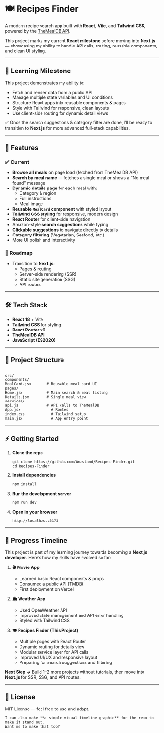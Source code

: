 # 🍽️ Recipes Finder

A modern recipe search app built with **React**, **Vite**, and **Tailwind CSS**, powered by the [TheMealDB API](https://www.themealdb.com/api.php).

This project marks my current **React milestone** before moving into **Next.js** — showcasing my ability to handle API calls, routing, reusable components, and clean UI styling.
___
## 🧭 Learning Milestone

This project demonstrates my ability to:

* Fetch and render data from a public API
* Manage multiple state variables and UI conditions
* Structure React apps into reusable components & pages
* Style with Tailwind for responsive, clean layouts
* Use client-side routing for dynamic detail views

✅ Once the search suggestions & category filter are done, I’ll be ready to transition to **Next.js** for more advanced full-stack capabilities.

---

## 🚀 Features

### ✅ Current
- **Browse all meals** on page load (fetched from TheMealDB API)
- **Search by meal name** — fetches a single meal or shows a “No meal found” message
- **Dynamic details page** for each meal with:
  - Category & region
  - Full instructions
  - Meal image
- **Reusable `MealCard` component** with styled layout
- **Tailwind CSS styling** for responsive, modern design
- **React Router** for client-side navigation
- Amazon-style **search suggestions** while typing
- **Clickable suggestions** to navigate directly to details
- **Category filtering** (Vegetarian, Seafood, etc.)
- More UI polish and interactivity

### 📍 Roadmap
- Transition to **Next.js**:
  - Pages & routing
  - Server-side rendering (SSR)
  - Static site generation (SSG)
  - API routes

---

## 🛠️ Tech Stack

- **React 18** + Vite
- **Tailwind CSS** for styling
- **React Router v6**
- **TheMealDB API**
- **JavaScript (ES2020)**

---

## 📂 Project Structure

```

src/
components/
MealCard.jsx       # Reusable meal card UI
pages/
Home.jsx           # Main search & meal listing
Details.jsx        # Single meal view
services/
api.js             # API calls to TheMealDB
App.jsx              # Routes
index.css            # Tailwind setup
main.jsx             # App entry point

````

---

## ⚡ Getting Started

1. **Clone the repo**
   ```
   git clone https://github.com/Anastand/Recipes-Finder.git
   cd Recipes-Finder
    ```
2. **Install dependencies**

   ```bash
   npm install
   ```

3. **Run the development server**

   ```bash
   npm run dev
   ```

4. **Open in your browser**

   ```
   http://localhost:5173
   ```

---

## 📅 Progress Timeline

This project is part of my learning journey towards becoming a **Next.js developer**.
Here’s how my skills have evolved so far:

1. **🎬 Movie App**

   * Learned basic React components & props
   * Consumed a public API (TMDB)
   * First deployment on Vercel

2. **🌦️ Weather App**

   * Used OpenWeather API
   * Improved state management and API error handling
   * Styled with Tailwind CSS

3. **🍽️ Recipes Finder (This Project)**

   * Multiple pages with React Router
   * Dynamic routing for details view
   * Modular service layer for API calls
   * Improved UI/UX and responsive layout
   * Preparing for search suggestions and filtering

**Next Step →** Build 1–2 more projects without tutorials, then move into **Next.js** for SSR, SSG, and API routes.

---



## 📜 License

MIT License — feel free to use and adapt.

```
I can also make **a simple visual timeline graphic** for the repo to make it stand out.  
Want me to make that too?
```
